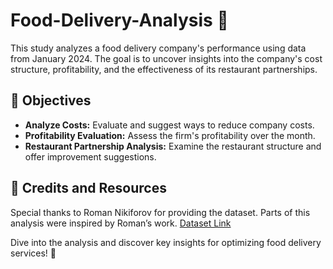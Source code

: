 # Food-Delivery-Analysis 🚚

This study analyzes a food delivery company's performance using data from January 2024. The goal is to uncover insights into the company's cost structure, profitability, and the effectiveness of its restaurant partnerships.

## 🎯 Objectives
- **Analyze Costs:** Evaluate and suggest ways to reduce company costs.
- **Profitability Evaluation:** Assess the firm's profitability over the month.
- **Restaurant Partnership Analysis:** Examine the restaurant structure and offer improvement suggestions.

## 🔗 Credits and Resources
Special thanks to Roman Nikiforov for providing the dataset. Parts of this analysis were inspired by Roman’s work. [Dataset Link](https://www.kaggle.com/datasets/romanniki/food-delivery-cost-and-profitabilit)

Dive into the analysis and discover key insights for optimizing food delivery services! 🚀
